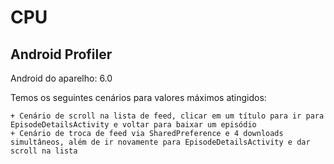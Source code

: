 # CPU

## Android Profiler

Android do aparelho: 6.0

Temos os seguintes cenários para valores máximos atingidos:

 	+ Cenário de scroll na lista de feed, clicar em um título para ir para EpisodeDetailsActivity e voltar para baixar um episódio
 	+ Cenário de troca de feed via SharedPreference e 4 downloads simultâneos, além de ir novamente para EpisodeDetailsActivity e dar scroll na lista